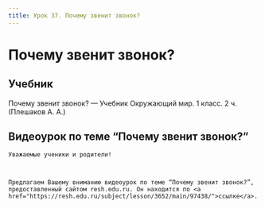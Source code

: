 ```yaml
---
title: Урок 37. Почему звенит звонок?
---
```


# Почему звенит звонок?

## Учебник

Почему звенит звонок? — Учебник Окружающий мир. 1 класс. 2 ч. (Плешаков А. А.)

## Видеоурок по теме “Почему звенит звонок?”

<p>
	Уважаемые ученики и родители!
</p>
<p>
	 
</p>
<p>
	Предлагаем Вашему вниманию видеоурок по теме “Почему звенит звонок?”, предоставленный сайтом resh.edu.ru. Он находится по <a href="https://resh.edu.ru/subject/lesson/3652/main/97438/">ссылке</a>.
</p>